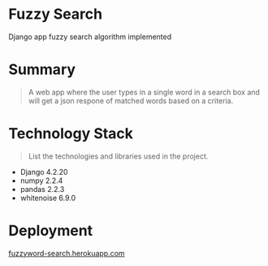 # Fuzzy Search
Django app fuzzy search algorithm implemented

Summary
=================
> A web app where the user types in a single word in a search box and will get a json respone of matched words based on a criteria.

Technology Stack
=================
> List the technologies and libraries used in the project.
* Django 4.2.20
* numpy 2.2.4
* pandas 2.2.3
* whitenoise 6.9.0

Deployment
=================
[fuzzyword-search.herokuapp.com](https://fuzzyword-search.herokuapp.com "Fuzzy search")
